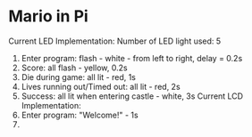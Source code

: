 # Mario in Pi
Current LED Implementation:
Number of LED light used: 5
1. Enter program: flash - white - from left to right, delay = 0.2s
2. Score: all flash - yellow, 0.2s
3. Die during game: all lit - red, 1s
4. Lives running out/Timed out: all lit - red, 2s
4. Success: all lit when entering castle - white, 3s
Current LCD Implementation:
1. Enter program: "Welcome!" - 1s
2. 